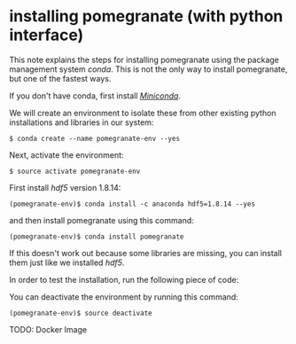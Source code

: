 # installing pomegranate (with python interface)

This note explains the steps for installing pomegranate using the package management system *conda*. This is not the only way to install pomegranate, but one of the fastest ways.  

If you don't have conda, first install [*Miniconda*](https://conda.io/en/latest/miniconda.html). 

We will create an environment to isolate these from other existing python installations and libraries in our system:

```
$ conda create --name pomegranate-env --yes
```

Next, activate the environment:

```
$ source activate pomegranate-env
```

First install *hdf5* version 1.8.14:

```
(pomegranate-env)$ conda install -c anaconda hdf5=1.8.14 --yes
```

and then install pomegranate using this command:

```
(pomegranate-env)$ conda install pomegranate
```

If this doesn't work out because some libraries are missing, you can install them just like we installed *hdf5*. 

In order to test the installation, run the following piece of code:

You can deactivate the environment by running this command:

```
(pomegranate-env)$ source deactivate
```

TODO: Docker Image